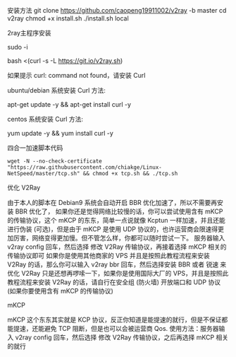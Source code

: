 安装方法
git clone https://github.com/caopeng19911002/v2ray -b master
cd v2ray
chmod +x install.sh
./install.sh local


2ray主程序安装

sudo -i

bash <(curl -s -L https://git.io/v2ray.sh)

如果提示 curl: command not found，请安装 Curl

ubuntu/debian 系统安装 Curl 方法: 

apt-get update -y && apt-get install curl -y

centos 系统安装 Curl 方法: 

yum update -y && yum install curl -y


四合一加速脚本代码

 `
   wget -N --no-check-certificate "https://raw.githubusercontent.com/chiakge/Linux-NetSpeed/master/tcp.sh" && chmod +x tcp.sh && ./tcp.sh
   `


优化 V2Ray

由于本人的脚本在 Debian9 系统会自动开启 BBR 优化加速了，所以不需要再安装 BBR 优化了，
如果你还是觉得网络比较慢的话，你可以尝试使用含有 mKCP 的传输协议，这个 mKCP 的东东，简单一点说就像 Kcptun 一样加速，并且还能进行伪装 (可选)，但是由于 mKCP 是使用 UDP 协议的，也许运营商会限速得更加厉害，网络变得更加慢。但不管怎么样，你都可以随时尝试一下。
服务器输入 v2ray config 回车，然后选择 修改 V2Ray 传输协议，再接着选择 mKCP 相关的传输协议即可
如果你是使用其他商家的 VPS 并且是按照此教程流程来安装 V2Ray 的话，那么你可以输入 v2ray bbr 回车，然后选择安装 BBR 或者 锐速 来优化 V2Ray
只是还想再啰嗦一下，如果你是使用国际大厂的 VPS，并且是按照此教程流程来安装 V2Ray 的话，请自行在安全组 (防火墙) 开放端口和 UDP 协议 (如果你要使用含有 mKCP 的传输协议)

mKCP

mKCP 这个东东其实就是 KCP 协议，反正你知道是能提速的就行，但是不保证都能提速，还能避免 TCP 阻断，但是也可以会被运营商 Qos.
使用方法：服务器输入 v2ray config 回车，然后选择 修改 V2Ray 传输协议，之后再选择 mKCP 相关的就行

